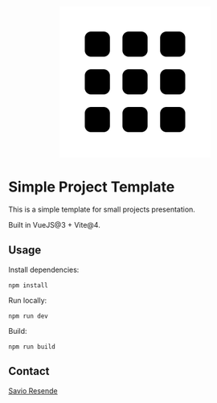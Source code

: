 
<p style="text-align: center">
    <img src="public/imgs/brand-doc.svg" style="max-width: 300px;"/>
</p>

# Simple Project Template

This is a simple template for small projects presentation.

Built in VueJS@3 + Vite@4.

## Usage

Install dependencies:

```shell
npm install
```

Run locally:

```shell
npm run dev
```

Build:

```shell
npm run build
```

## Contact

[Savio Resende](https://savioresende.com)
